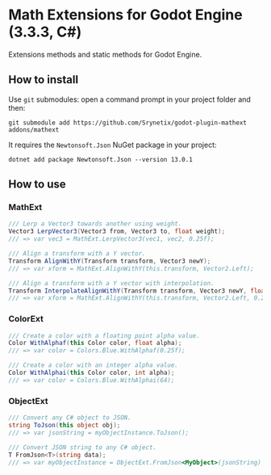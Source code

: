 # Math Extensions for Godot Engine (3.3.3, C#)

Extensions methods and static methods for Godot Engine.

## How to install

Use `git` submodules: open a command prompt in your project folder and then:

```
git submodule add https://github.com/Srynetix/godot-plugin-mathext addons/mathext
```

It requires the `Newtonsoft.Json` NuGet package in your project:

```
dotnet add package Newtonsoft.Json --version 13.0.1
```

## How to use

### MathExt

```cs
/// Lerp a Vector3 towards another using weight.
Vector3 LerpVector3(Vector3 from, Vector3 to, float weight);
/// => var vec3 = MathExt.LerpVector3(vec1, vec2, 0.25f);

/// Align a transform with a Y vector.
Transform AlignWithY(Transform transform, Vector3 newY);
/// => var xform = MathExt.AlignWithY(this.transform, Vector2.Left);

/// Align a transform with a Y vector with interpolation.
Transform InterpolateAlignWithY(Transform transform, Vector3 newY, float weight);
/// => var xform = MathExt.AlignWithY(this.transform, Vector2.Left, 0.25f);
```

### ColorExt

```cs
/// Create a color with a floating point alpha value.
Color WithAlphaf(this Color color, float alpha);
/// => var color = Colors.Blue.WithAlphaf(0.25f);

/// Create a color with an integer alpha value.
Color WithAlphai(this Color color, int alpha);
/// => var color = Colors.Blue.WithAlphai(64);
```

### ObjectExt

```cs
/// Convert any C# object to JSON.
string ToJson(this object obj);
/// => var jsonString = myObjectInstance.ToJson();

/// Convert JSON string to any C# object.
T FromJson<T>(string data);
/// => var myObjectInstance = ObjectExt.FromJson<MyObject>(jsonString)
```